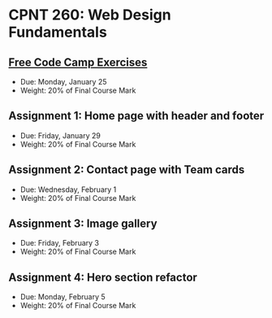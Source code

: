 # CPNT 260: Web Design Fundamentals
## [Free Code Camp Exercises](https://github.com/sait-wbdv/assessments/tree/master/cpnt260/exercises)
- Due: Monday, January 25
- Weight: 20% of Final Course Mark

## Assignment 1: Home page with header and footer
- Due: Friday, January 29
- Weight: 20% of Final Course Mark

## Assignment 2: Contact page with Team cards
- Due: Wednesday, February 1
- Weight: 20% of Final Course Mark

## Assignment 3: Image gallery
- Due: Friday, February 3
- Weight: 20% of Final Course Mark

## Assignment 4: Hero section refactor
- Due: Monday, February 5
- Weight: 20% of Final Course Mark

